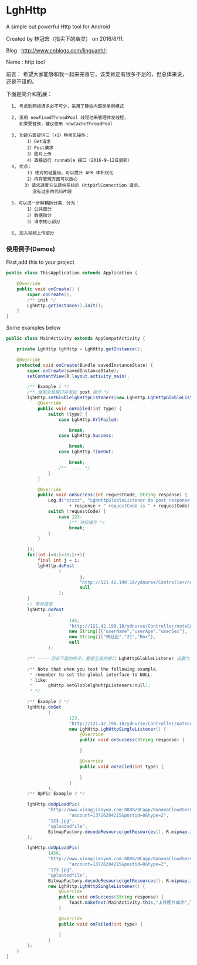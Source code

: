# LghHttp
A simple but powerful Http tool for Android


  Created by 林冠宏（指尖下的幽灵） on 2016/8/11.
 
  Blog : http://www.cnblogs.com/linguanh/;
 
  Name : http tool
 
  前言：
      希望大家能够和我一起来完善它，该类肯定有很多不足的，但总体来说，还是不错的。
 
  下面是简介和拓展：
 
      1, 考虑到网络请求必不可少，采用了静态内部类单例模式
 
      2, 采用 newFixedThreadPool 线程池来管理并发线程，
         如果要替换，建议使用 newCacheThreadPool
 
      3, 功能方面提供三（+1）种常见操作：
            1）Get请求
            2）Post请求
            3）图片上传
            4）直接运行 runnable 接口（2016-9-12日更新）
      4, 优点:
            1) 绝对的轻量级，可以提升 APK 体积优化
            2）内存管理方面可以放心
           3）请求速度方法是纯系统的 HttpUrlConnection 请求，
              没有过多的代码片段
 
      5，可以进一步解耦拆分类，分为：
            1）公共部分
            2）数据部分
            3）请求核心部分

      6, 加入视频上传部分

### 使用例子(Demos)
First,add this to your project
```java
public class ThisApplication extends Application {

    @Override
    public void onCreate() {
        super.onCreate();
        /** init */
        LghHttp.getInstance().init();
    }
}
```
Some examples below

```java
public class MainActivity extends AppCompatActivity {

    private LghHttp lghHttp = LghHttp.getInstance();

    @Override
    protected void onCreate(Bundle savedInstanceState) {
        super.onCreate(savedInstanceState);
        setContentView(R.layout.activity_main);

        /** Example 1 */
        /** 使用全局接口并发起 post 操作 */
        lghHttp.setGloblelghHttpListeners(new LghHttp.LghHttpGlobleListener() {
            @Override
            public void onFailed(int type) {
                switch (type) {
                    case LghHttp.UrlFailed:

                        break;
                    case LghHttp.Success:

                        break;
                    case LghHttp.TimeOut:

                        break;
                    /**  .... */
                }
            }

            @Override
            public void onSuccess(int requestCode, String response) {
                Log.d("zzzzz", "LghHttpGlobleListener do post response "
                        + response + " requestCode is " + requestCode);
                switch (requestCode) {
                    case 123:
                        /** 对应操作 */
                        break;
                }
            }

        });
        for(int i=0;i<30;i++){
            final int j = i;
            lghHttp.doPost
                    (
                            j,
                            "http://121.42.190.18/ydnurse/Controller/noteController.php?func=GetNote",
                            null
                    );
        }
        // 带有键值
        lghHttp.doPost
                (
                        145,
                        "http://121.42.190.18/ydnurse/Controller/noteController.php?func=GetNote",
                        new String[]{"userName","userAge","userSex"},
                        new String[]{"林冠宏","21","Box"},
                        null
                );

        /** -----测试下面的例子，要把全局的接口 LghHttpGlobleListener 设置为 NUll----- */

        /** Note that when you test the following example,
         * remember to set the global interface to NULL.
         * like:
         *      ghHttp.setGloblelghHttpListeners(null);
         * */

        /** Example 2 */
        lghHttp.doGet
                (
                        123,
                        "http://121.42.190.18/ydnurse/Controller/noteController.php?func=GetNote",
                        new LghHttp.LghHttpSingleListener() {
                            @Override
                            public void onSuccess(String response) {

                            }

                            @Override
                            public void onFailed(int type) {

                            }
                        }
                );
        /** UpPic Example 3 */

        lghHttp.doUpLoadPic(
                "http://www.xiangjiaoyun.com:8888/BCapp/BananaCloudServer/userPicUploadFile.php?" +
                        "account=13726204215&postid=0&type=2",
                "123.jpg",
                "uploadedfile",
                BitmapFactory.decodeResource(getResources(), R.mipmap.ic_launcher)
        );

        lghHttp.doUpLoadPic(
                1456,
                "http://www.xiangjiaoyun.com:8888/BCapp/BananaCloudServer/userPicUploadFile.php?" +
                        "account=13726204215&postid=0&type=2",
                "123.jpg",
                "uploadedfile",
                BitmapFactory.decodeResource(getResources(), R.mipmap.ic_launcher),
                new LghHttp.LghHttpSingleListener() {
                    @Override
                    public void onSuccess(String response) {
                        Toast.makeText(MainActivity.this,"上传图片成功",Toast.LENGTH_SHORT).show();
                    }

                    @Override
                    public void onFailed(int type) {

                    }
                }
        );
    }
}
```


